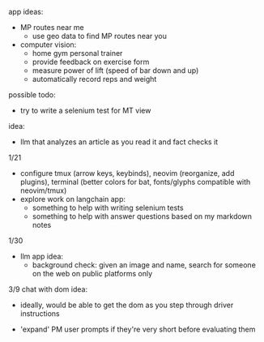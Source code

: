app ideas:
- MP routes near me
	- use geo data to find MP routes near you
- computer vision:
	- home gym personal trainer
	- provide feedback on exercise form
	- measure power of lift (speed of bar down and up)
	- automatically record reps and weight

possible todo:
- try to write a selenium test for MT view

idea:
- llm that analyzes an article as you read it and fact checks it

1/21
- configure tmux (arrow keys, keybinds), neovim (reorganize, add plugins), terminal (better colors for bat, fonts/glyphs compatible with neovim/tmux)
- explore work on langchain app:
	- something to help with writing selenium tests
	- something to help with answer questions based on my markdown notes

1/30
- llm app idea: 
	- background check: given an image and name, search for someone on the web on public platforms only

3/9
chat with dom idea:
- ideally, would be able to get the dom as you step through driver instructions

- 'expand' PM user prompts if they're very short before evaluating them

